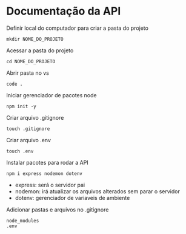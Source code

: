 # Documentação da API
Definir local do computador para criar a pasta do projeto
```
mkdir NOME_DO_PROJETO
```
Acessar a pasta do projeto
```
cd NOME_DO_PROJETO
```
Abrir pasta no vs
```
code .
```
Iniciar gerenciador de pacotes node
```
npm init -y
```
Criar arquivo .gitignore
```
touch .gitignore
```
Criar arquivo .env
```
touch .env
```
Instalar pacotes para rodar a API
```
npm i express nodemon dotenv
```
* express: será o servidor pai
* nodemon: irá atualizar os arquivos alterados sem parar o servidor
* dotenv: gerenciador de variaveis de ambiente

Adicionar pastas e arquivos no .gitignore
```
node_modules
.env
```